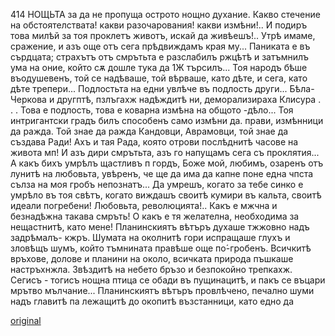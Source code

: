 ﻿414	НОЩЬТА
за да не пропуща острото нощно духание. Какво стечение на обстоятелствата! какви разочарования! какви измѣни!.. И подиръ това милѣй за тоя проклетъ животъ, искай да живѣешъ!.. Утрѣ имаме, сражение, и азъ още отъ сега прѣдвиждамъ края му... Паниката е въ сърдцата; страхътъ отъ смрътьта е разслабилъ ржцѣтѣ и затъмнилъ ума на оние, който сѫ дошле тука да 1Ж търсилъ... Тоя народъ бѣше въодушевенъ, той се надѣваше, той вѣрваше, като дѣте, и сега, като дѣте трепери... Подлостьта на едни увлѣче въ подлость други... Бѣла-Черкова и другптѣ, пзлъгахж надѣждитѣ ни, деморализираха Клисура . . . Това е подлость, това е коварна измѣна на общото -дѣло... Тоя интригантски градъ билъ способенъ само измѣни да. прави, измѣнници да ражда. Той знае да ражда Кандовци, Аврамовци, той знае да създава Ради! Ахъ и тая Рада, която отрови послѣднитѣ часове на живота мп! И азъ дири смрътьта, азъ го напущамъ сега съ проклятия... А какъ бихъ умрѣлъ щастливъ п гордъ, Боже мой, любимъ, озаренъ отъ лунитѣ на любовьта, увѣренъ, че ще да има да капне поне една чпста сълза на моя гробъ непознатъ... Да умрешъ, когато за тебе синко е умрѣло въ тоя свѣтъ, когато виждашъ своитѣ кумири въ кальта, своитѣ идеали погребени! Любовьта, революцията!.. Какъ е мжчна и безнадѣжна такава смръть! О какъ е тя желателна, необходима за нещастнитѣ, като мене!
Планинскиятъ вѣтъръ духаше тжжовно надъ задрѣмалъ- кжръ. Шумата на околнитѣ гори испращаше глухъ и зловѣщъ шумъ, който тъмнината правѣше още по́-гробенъ. Всичкитѣ връхове, долове и планини на около, всичката природа пъшкаше настръхнжла. Звѣздитѣ на небето бръзо и безпокойно трепкахж. Сегисъ - тогисъ нощна птица се обади въ пущинацитѣ, и пакъ се въцари мрътво мълчание... Планинскиятъ вѣтъръ провлѣчено, печално шуми надъ главитѣ па лежащитѣ до окопитѣ възстанници, като едно да

[original](images/461.jpg)